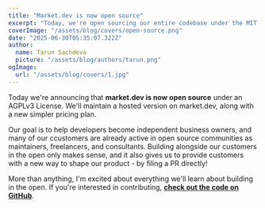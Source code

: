 ```yaml
---
title: "Market.dev is now open source"
excerpt: "Today, we're open sourcing our entire codebase under the MIT License."
coverImage: "/assets/blog/covers/open-source.png"
date: "2025-06-30T05:35:07.322Z"
author:
  name: Tarun Sachdeva
  picture: "/assets/blog/authors/tarun.png"
ogImage:
  url: "/assets/blog/covers/1.jpg"
---
```


Today we're announcing that **market.dev is now open source** under an AGPLv3 License. We'll maintain a hosted version on market.dev, along with a new simpler pricing plan.

Our goal is to help developers become independent business owners, and many of our ccustomers are already active in open source communities as maintainers, freelancers, and consultants. Building alongside our customers in the open only makes sense, and it also gives us to provide customers with a new way to shape our product - by filing a PR directly!

More than anything, I'm excited about everything we'll learn about building in the open. If you're interested in contributing, **[check out the code on GitHub](https://github.com/market-dot-dev/)**.
